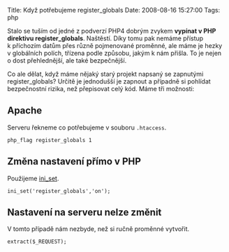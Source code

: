 Title: Když potřebujeme register_globals
Date: 2008-08-16 15:27:00
Tags: php

Stalo se tuším od jedné z podverzí PHP4 dobrým zvykem
**vypínat v PHP direktivu register\_globals**. Naštěstí. Díky tomu
pak nemáme přístup k příchozím datům přes různě pojmenované
proměnné, ale máme je hezky v globálních polích, třízena podle
způsobu, jakým k nám přišla. To je nejen o dost přehlednější, ale
také bezpečnější.

Co ale dělat, když máme nějaký starý projekt napsaný se zapnutými
register\_globals? Určitě je jednodušší je zapnout a případně si
pohlídat bezpečnostní rizika, než přepisovat celý kód. Máme tři
možnosti:

## Apache

Serveru řekneme co potřebujeme v souboru `.htaccess`.

    php_flag register_globals 1

## Změna nastavení přímo v PHP

Použijeme
[ini\_set](http://cz2.php.net/manual/en/function.ini-set.php).

    ini_set('register_globals','on');

## Nastavení na serveru nelze změnit

V tomto případě nám nezbyde, než si ručně proměnné vytvořit.

    extract($_REQUEST);